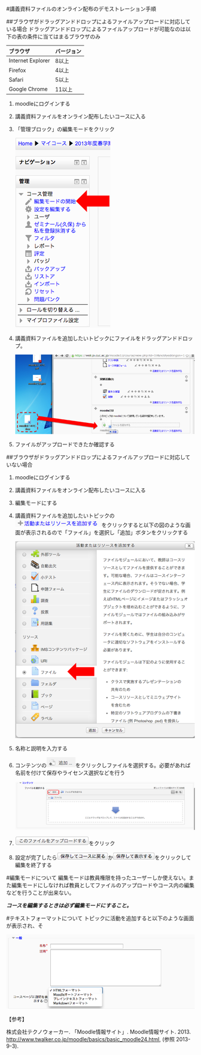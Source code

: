#講義資料ファイルのオンライン配布のデモストレーション手順

##ブラウザがドラッグアンドドロップによるファイルアップロードに対応している場合
ドラッグアンドドロップによるファイルアップロードが可能なのは以下の表の条件に当てはまるブラウザのみ

|ブラウザ|バージョン|
|:-|:-|
|Internet Explorer|8以上|
|Firefox| 4以上|
|Safari| 5以上|
|Google Chrome| 11以上|


1. moodleにログインする
2. 講義資料ファイルをオンライン配布したいコースに入る
3. 「管理ブロック」の編集モードをクリック

	![編集モードに変更](images/changeEdhitMode.png)
	
4. 講義資料ファイルを追加したいトピックにファイルをドラッグアンドドロップ。
	
	![ファイルをドラッグアンドドロップ](images/drugAndDropForFileUpload.png)
	

5. ファイルがアップロードできたか確認する

##ブラウザがドラッグアンドドロップによるファイルアップロードに対応していない場合

1. moodleにログインする
2. 講義資料ファイルをオンライン配布したいコースに入る
3. 編集モードにする
4. 講義資料ファイルを追加したいトピックの![「活動またはリソースを追加する」](https://github.com/uttigimu/moodleManualForTeacher/blob/master/images/addActivityAndResours.png?raw=true)をクリックすると以下の図のような画面が表示されるので「ファイル」を選択し「追加」ボタンをクリックする
	
	![活動・リソース一覧](images/selectFileOfResorce.png)
5. 名称と説明を入力する
6. コンテンツの![追加…](images/fileAdd.png)をクリックしファイルを選択する。必要があれば名前を付けて保存やライセンス選択などを行う
	
	![活動・リソース一覧](images/uploadFile.png)

7. ![「このファイルをアップロードする」](images/uploadAtThisFileButton.png)をクリック
8. 設定が完了したら![保存してコースに戻る](https://github.com/uttigimu/moodleManualForTeacher/blob/master/images/saveAndRetuneCourse.png?raw=true)か![保存して表示する](https://github.com/uttigimu/moodleManualForTeacher/blob/master/images/saveAndView.png?raw=true)をクリックして編集を終了する

#編集モードについて
編集モードは教員権限を持ったユーザーしか使えない。また編集モードにしなければ教員としてファイルのアップロードやコース内の編集などを行うことが出来ない。

***コースを編集するときは必ず編集モードにすること。***


#テキストフォーマットについて
トピックに活動を追加すると以下のような画面が表示され、そ

![一般設定](images/aboutTextFormat.png)

【参考】

株式会社テクノウォーカー. 「Moodle情報サイト」. Moodle情報サイト. 2013. http://www.twalker.co.jp/moodle/basics/basic_moodle24.html, (参照 2013-9-3).
